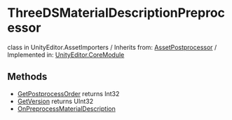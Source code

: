 # ThreeDSMaterialDescriptionPreprocessor
class in UnityEditor.AssetImporters
 / Inherits from: <a href="https://docs.unity3d.com/6000.1/Documentation/ScriptReference/AssetPostprocessor.html">AssetPostprocessor</a> / Implemented in: <a href="https://docs.unity3d.com/6000.1/Documentation/ScriptReference/UnityEditor.CoreModule.html">UnityEditor.CoreModule</a>

## Methods
- <a href="https://docs.unity3d.com/6000.1/Documentation/ScriptReference/ThreeDSMaterialDescriptionPreprocessor.GetPostprocessOrder.html">GetPostprocessOrder</a> returns Int32
- <a href="https://docs.unity3d.com/6000.1/Documentation/ScriptReference/ThreeDSMaterialDescriptionPreprocessor.GetVersion.html">GetVersion</a> returns UInt32
- <a href="https://docs.unity3d.com/6000.1/Documentation/ScriptReference/ThreeDSMaterialDescriptionPreprocessor.OnPreprocessMaterialDescription.html">OnPreprocessMaterialDescription</a>

